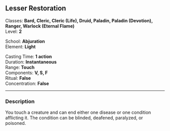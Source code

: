 ## Lesser Restoration

Classes: **Bard, Cleric, Cleric (Life), Druid, Paladin, Paladin (Devotion), Ranger, Warlock (Eternal Flame)**  
Level: **2**  

School: **Abjuration**  
Element: **Light**  

Casting Time: **1 action**  
Duration: **Instantaneous**  
Range: **Touch**  
Components: **V, S, F**  
Ritual: **False**  
Concentration: **False**  

------

### Description

You touch a creature and can end either one disease or one condition afflicting it. The condition can be blinded, deafened, paralyzed, or poisoned.